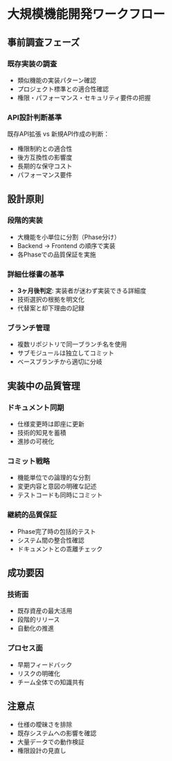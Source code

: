 # 大規模機能開発ワークフロー

## 事前調査フェーズ

### 既存実装の調査
- 類似機能の実装パターン確認
- プロジェクト標準との適合性確認
- 権限・パフォーマンス・セキュリティ要件の把握

### API設計判断基準
既存API拡張 vs 新規API作成の判断：
- 権限制約との適合性
- 後方互換性の影響度
- 長期的な保守コスト
- パフォーマンス要件

## 設計原則

### 段階的実装
- 大機能を小単位に分割（Phase分け）
- Backend → Frontend の順序で実装
- 各Phaseでの品質保証を実施

### 詳細仕様書の基準
- **3ヶ月後判定**: 実装者が迷わず実装できる詳細度
- 技術選択の根拠を明文化
- 代替案と却下理由の記録

### ブランチ管理
- 複数リポジトリで同一ブランチ名を使用
- サブモジュールは独立してコミット
- ベースブランチから適切に分岐

## 実装中の品質管理

### ドキュメント同期
- 仕様変更時は即座に更新
- 技術的知見を蓄積
- 進捗の可視化

### コミット戦略
- 機能単位での論理的な分割
- 変更内容と意図の明確な記述
- テストコードも同時にコミット

### 継続的品質保証
- Phase完了時の包括的テスト
- システム間の整合性確認
- ドキュメントとの乖離チェック

## 成功要因

### 技術面
- 既存資産の最大活用
- 段階的リリース
- 自動化の推進

### プロセス面
- 早期フィードバック
- リスクの明確化
- チーム全体での知識共有

## 注意点
- 仕様の曖昧さを排除
- 既存システムへの影響を確認
- 大量データでの動作検証
- 権限設計の見直し